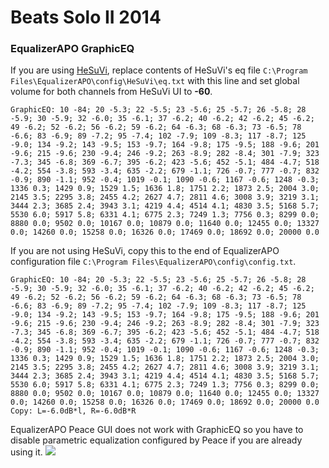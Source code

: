 # Beats Solo II 2014
### EqualizerAPO GraphicEQ
If you are using [HeSuVi](https://sourceforge.net/projects/hesuvi/), replace contents of HeSuVi's eq file `C:\Program Files\EqualizerAPO\config\HeSuVi\eq.txt` with this line and set global volume for both channels from HeSuVi UI to **-60**.
```
GraphicEQ: 10 -84; 20 -5.3; 22 -5.5; 23 -5.6; 25 -5.7; 26 -5.8; 28 -5.9; 30 -5.9; 32 -6.0; 35 -6.1; 37 -6.2; 40 -6.2; 42 -6.2; 45 -6.2; 49 -6.2; 52 -6.2; 56 -6.2; 59 -6.2; 64 -6.3; 68 -6.3; 73 -6.5; 78 -6.6; 83 -6.9; 89 -7.2; 95 -7.4; 102 -7.9; 109 -8.3; 117 -8.7; 125 -9.0; 134 -9.2; 143 -9.5; 153 -9.7; 164 -9.8; 175 -9.5; 188 -9.6; 201 -9.6; 215 -9.6; 230 -9.4; 246 -9.2; 263 -8.9; 282 -8.4; 301 -7.9; 323 -7.3; 345 -6.8; 369 -6.7; 395 -6.2; 423 -5.6; 452 -5.1; 484 -4.7; 518 -4.2; 554 -3.8; 593 -3.4; 635 -2.2; 679 -1.1; 726 -0.7; 777 -0.7; 832 -0.9; 890 -1.1; 952 -0.4; 1019 -0.1; 1090 -0.6; 1167 -0.6; 1248 -0.3; 1336 0.3; 1429 0.9; 1529 1.5; 1636 1.8; 1751 2.2; 1873 2.5; 2004 3.0; 2145 3.5; 2295 3.8; 2455 4.2; 2627 4.7; 2811 4.6; 3008 3.9; 3219 3.1; 3444 2.3; 3685 2.4; 3943 3.1; 4219 4.4; 4514 4.1; 4830 3.5; 5168 5.7; 5530 6.0; 5917 5.8; 6331 4.1; 6775 2.3; 7249 1.3; 7756 0.3; 8299 0.0; 8880 0.0; 9502 0.0; 10167 0.0; 10879 0.0; 11640 0.0; 12455 0.0; 13327 0.0; 14260 0.0; 15258 0.0; 16326 0.0; 17469 0.0; 18692 0.0; 20000 0.0
```
If you are not using HeSuVi, copy this to the end of EqualizerAPO configuration file `C:\Program Files\EqualizerAPO\config\config.txt`.
```
GraphicEQ: 10 -84; 20 -5.3; 22 -5.5; 23 -5.6; 25 -5.7; 26 -5.8; 28 -5.9; 30 -5.9; 32 -6.0; 35 -6.1; 37 -6.2; 40 -6.2; 42 -6.2; 45 -6.2; 49 -6.2; 52 -6.2; 56 -6.2; 59 -6.2; 64 -6.3; 68 -6.3; 73 -6.5; 78 -6.6; 83 -6.9; 89 -7.2; 95 -7.4; 102 -7.9; 109 -8.3; 117 -8.7; 125 -9.0; 134 -9.2; 143 -9.5; 153 -9.7; 164 -9.8; 175 -9.5; 188 -9.6; 201 -9.6; 215 -9.6; 230 -9.4; 246 -9.2; 263 -8.9; 282 -8.4; 301 -7.9; 323 -7.3; 345 -6.8; 369 -6.7; 395 -6.2; 423 -5.6; 452 -5.1; 484 -4.7; 518 -4.2; 554 -3.8; 593 -3.4; 635 -2.2; 679 -1.1; 726 -0.7; 777 -0.7; 832 -0.9; 890 -1.1; 952 -0.4; 1019 -0.1; 1090 -0.6; 1167 -0.6; 1248 -0.3; 1336 0.3; 1429 0.9; 1529 1.5; 1636 1.8; 1751 2.2; 1873 2.5; 2004 3.0; 2145 3.5; 2295 3.8; 2455 4.2; 2627 4.7; 2811 4.6; 3008 3.9; 3219 3.1; 3444 2.3; 3685 2.4; 3943 3.1; 4219 4.4; 4514 4.1; 4830 3.5; 5168 5.7; 5530 6.0; 5917 5.8; 6331 4.1; 6775 2.3; 7249 1.3; 7756 0.3; 8299 0.0; 8880 0.0; 9502 0.0; 10167 0.0; 10879 0.0; 11640 0.0; 12455 0.0; 13327 0.0; 14260 0.0; 15258 0.0; 16326 0.0; 17469 0.0; 18692 0.0; 20000 0.0
Copy: L=-6.0dB*l, R=-6.0dB*R
```
EqualizerAPO Peace GUI does not work with GraphicEQ so you have to disable parametric equalization configured by Peace if you are already using it.
![](https://raw.githubusercontent.com/jaakkopasanen/AutoEq/master/results/Headphone.com/innerfidelity/onear/Beats%20Solo%20II%202014/Beats%20Solo%20II%202014.png)

